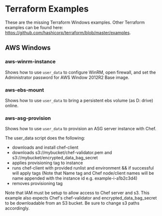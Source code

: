 # Terraform Examples

These are the missing Terraform Windows examples. 
Other Terraform examples can be found here: https://github.com/hashicorp/terraform/blob/master/examples.

## AWS Windows

### aws-winrm-instance

Shows how to use `user_data` to configure WinRM, open firewall, and set the Administrator 
password for AWS Window 2012R2 Base image.

### aws-ebs-mount		
 		
Shows how to use `user_data` to bring a persistent ebs volume (as D: drive) online.

### aws-asg-provision

Shows how to use `user_data` to provision an ASG server instance with Chef. 
 
The user_data script does the following:
- downloads and install chef-client
- downloads s3://mybucket/chef-validator.pem and s3://mybucket/encrypted_data_bag_secret
- applies provisioning tag to instance
- runs chef-client with provided runlist and environment && if successful will apply tags 
  (Note that Name tag and Chef node/client names will be name appended with the instance id e.g. example-i-a1b2c3d4)
- removes provisioning tag
  
Note that IAM must be setup to allow access to Chef server and s3.  This example also expects Chef's chef-validator and 
encrypted_data_bag_secret to be downloadable from an S3 bucket.  Be sure to change s3 paths accordingly. 
